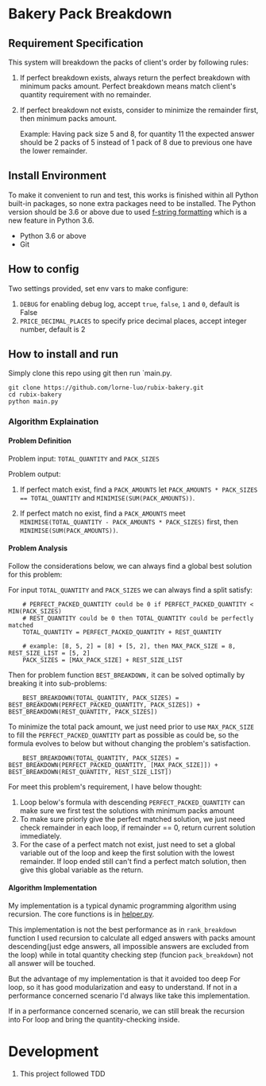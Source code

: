 # Bakery Pack Breakdown

## Requirement Specification
This system will breakdown the packs of client's order by following rules:

1. If perfect breakdown exists, always return the perfect breakdown with minimum packs amount. Perfect breakdown means match client's quantity requirement with no remainder.
2. If perfect breakdown not exists, consider to minimize the remainder first, then minimum packs amount.
    
    Example: Having pack size 5 and 8, for quantity 11 the expected answer should be 2 packs of 5 instead of 1 pack of 8 due to previous one have the lower remainder.
     
## Install Environment
To make it convenient to run and test, this works is finished within all Python built-in packages, so none extra packages need to be installed. The Python version should be 3.6 or above due to used [f-string formatting](https://docs.python.org/3/reference/lexical_analysis.html#f-strings) which is a new feature in Python 3.6.
- Python 3.6 or above
- Git

## How to config

Two settings provided, set env vars to make configure:

1. `DEBUG` for enabling debug log, accept `true`, `false`, `1` and `0`, default is False
2. `PRICE_DECIMAL_PLACES` to specify price decimal places, accept integer number, default is 2

## How to install and run
Simply clone this repo using git then run `main.py.

 ```
 git clone https://github.com/lorne-luo/rubix-bakery.git
 cd rubix-bakery
 python main.py
 ```

### Algorithm Explaination
#### Problem Definition

Problem input: `TOTAL_QUANTITY` and `PACK_SIZES`

Problem output: 

1. If perfect match exist, find a `PACK_AMOUNTS` let `PACK_AMOUNTS * PACK_SIZES == TOTAL_QUANTITY` and `MINIMISE(SUM(PACK_AMOUNTS))`.

2. If perfect match no exist, find a `PACK_AMOUNTS` meet `MINIMISE(TOTAL_QUANTITY - PACK_AMOUNTS * PACK_SIZES)` first, then `MINIMISE(SUM(PACK_AMOUNTS))`.

#### Problem Analysis

Follow the considerations below, we can always find a global best solution for this problem:


For input `TOTAL_QUANTITY` and `PACK_SIZES` we can always find a split satisfy:
```
    # PERFECT_PACKED_QUANTITY could be 0 if PERFECT_PACKED_QUANTITY < MIN(PACK_SIZES)
    # REST_QUANTITY could be 0 then TOTAL_QUANTITY could be perfectly matched 
    TOTAL_QUANTITY = PERFECT_PACKED_QUANTITY + REST_QUANTITY  
    
    # example: [8, 5, 2] = [8] + [5, 2], then MAX_PACK_SIZE = 8, REST_SIZE_LIST = [5, 2]
    PACK_SIZES = [MAX_PACK_SIZE] + REST_SIZE_LIST 
```

Then for problem function `BEST_BREAKDOWN,` it can be solved optimally by breaking it into sub-problems:
```
    BEST_BREAKDOWN(TOTAL_QUANTITY, PACK_SIZES) = BEST_BREAKDOWN(PERFECT_PACKED_QUANTITY, PACK_SIZES]) + BEST_BREAKDOWN(REST_QUANTITY, PACK_SIZES])
```

To minimize the total pack amount, we just need prior to use `MAX_PACK_SIZE` to fill the `PERFECT_PACKED_QUANTITY`  part as possible as could be, so the formula evolves to below but without changing the problem's satisfaction. 
```
    BEST_BREAKDOWN(TOTAL_QUANTITY, PACK_SIZES) = BEST_BREAKDOWN(PERFECT_PACKED_QUANTITY, [MAX_PACK_SIZE]]) + BEST_BREAKDOWN(REST_QUANTITY, REST_SIZE_LIST])
```

For meet this problem's requirement, I have below thought:
1. Loop below's formula with descending `PERFECT_PACKED_QUANTITY` can make sure we first test the solutions with minimum packs amount
2. To make sure priorly give the perfect matched solution, we just need check remainder in each loop, if remainder == 0, return current solution immediately.
3. For the case of a perfect match not exist, just need to set a global variable out of the loop and keep the first solution with the lowest remainder. If loop ended still can't find a perfect match solution, then give this global variable as the return.

#### Algorithm Implementation
My implementation is a typical dynamic programming algorithm using recursion. The core functions is in [helper.py](https://github.com/lorne-luo/rubix-bakery/blob/master/helper.py).

This implementation is not the best performance as in `rank_breakdown` function I used recursion to calculate all edged answers with packs amount descending(just edge answers, all impossible answers are excluded from the loop) while in total quantity checking step (funcion `pack_breakdown`) not all answer will be touched.

But the advantage of my implementation is that it avoided too deep For loop, so it has good modularization and easy to understand. If not in a performance concerned scenario I'd always like take this implementation.
 
 
If in a performance concerned scenario, we can still break the recursion into For loop and bring the quantity-checking inside.

# Development
1. This project followed TDD